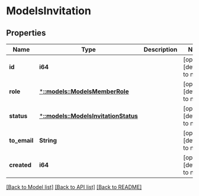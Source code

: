 # ModelsInvitation

## Properties
Name | Type | Description | Notes
------------ | ------------- | ------------- | -------------
**id** | **i64** |  | [optional] [default to null]
**role** | [***::models::ModelsMemberRole**](models.MemberRole.md) |  | [optional] [default to null]
**status** | [***::models::ModelsInvitationStatus**](models.InvitationStatus.md) |  | [optional] [default to null]
**to_email** | **String** |  | [optional] [default to null]
**created** | **i64** |  | [optional] [default to null]

[[Back to Model list]](../README.md#documentation-for-models) [[Back to API list]](../README.md#documentation-for-api-endpoints) [[Back to README]](../README.md)


